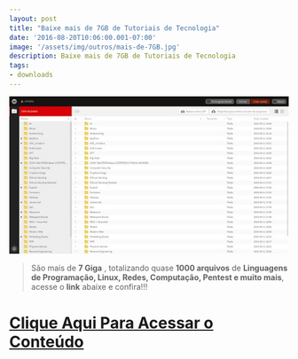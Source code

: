 ```yaml
---
layout: post
title: "Baixe mais de 7GB de Tutoriais de Tecnologia"
date: '2016-08-20T10:06:00.001-07:00'
image: '/assets/img/outros/mais-de-7GB.jpg'
description: Baixe mais de 7GB de Tutoriais de Tecnologia
tags:
- downloads
---
```

![Baixe mais de 7GB de Tutoriais de Tecnologia](/assets/img/outros/mais-de-7GB.jpg "Baixe mais de 7GB de Tutoriais de Tecnologia")

> São mais de __7 Giga__ , totalizando quase __1000 arquivos__ de __Linguagens de Programação, Linux, Redes, Computação, Pentest e muito mais__, acesse o __link__ abaixe e confira!!!

# [Clique Aqui Para Acessar o Conteúdo](https://mega.nz/#F!9xV1GL4C!RtMmGRlCpA0tUUMl2rELjQ)

<script async src="https://pagead2.googlesyndication.com/pagead/js/adsbygoogle.js"></script>

<!-- Informat -->
<ins class="adsbygoogle"
 style="display:block"
 data-ad-client="ca-pub-2838251107855362"
 data-ad-slot="2327980059"
 data-ad-format="auto"
 data-full-width-responsive="true"></ins>

<script>
(adsbygoogle = window.adsbygoogle || []).push({});
</script>

